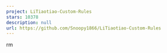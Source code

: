 ```yaml
---
project: LiTiaotiao-Custom-Rules
stars: 10378
description: null
url: https://github.com/Snoopy1866/LiTiaotiao-Custom-Rules
---
```


rm
